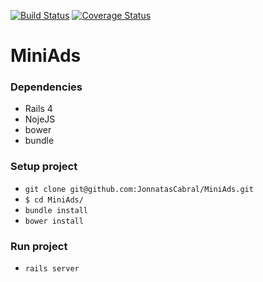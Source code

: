 [![Build Status](https://travis-ci.org/JonnatasCabral/MiniAds.svg?branch=master)](https://travis-ci.org/JonnatasCabral/MiniAds)
[![Coverage Status](https://coveralls.io/repos/github/victorfsf/python-iprofile/badge.svg?branch=master)](https://travis-ci.org/JonnatasCabral/MiniAds)
# MiniAds

### Dependencies
* Rails 4
* NojeJS
* bower
* bundle


### Setup project
* `git clone git@github.com:JonnatasCabral/MiniAds.git`
* `$ cd MiniAds/`
* `bundle install`
* `bower install`


### Run project
* `rails server`
